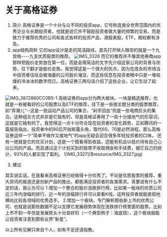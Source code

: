 # 关于高格证券

 1. 简介
  高格证券是一个十分与众不同的投资app，它号称连接全世界范围内的优秀企业与长期投资者，也就是说它并不鼓励投资者做大量的频繁的交易，而是致力于推荐优秀的公司和各式各样的投资产品，港股美股，ETF，期权都有涉及。
2. app结构简析
  它的app设计是走的简洁路线，首先打开映入眼帘的就是一个九宫格----九支优质股票的推荐。
![IMG_3326]($resource/IMG_3326.jpg)
 而它的推荐并不像其他券商app那样把股价走势放在第一位，而是会用简洁的文字先介绍这家公司的背景与优势，往下翻才是股价走势。我觉得这是一个很大的优点，因为在庞杂的市场当中投资者往往会被海量的公司股价淹没，而这些信息在投资者眼中只是一堆枯燥的冷冰冰的数字而已。高格证券三两句话介绍了这些企业，让它生动了起来。
 
![IMG_3872860CC0B5-1]($resource/IMG_3872860CC0B5-1.jpeg)
   高格证券的app分为两大板块，一块是精选推荐，也就是一些被看好的公司股票以及ETF的推荐，往下是一些按主题分类的股票推荐，如“弄潮儿”--这是一些运动产品公司的集合，“剁手回血”则是一些电商巨头的集合。这种组合方式并非是它独有的，但是高格证券用了一些十分接地气的形容词，这就是它独有的了。我觉得这一点十分符合现在投资者的变化趋势，正如腾讯的一篇报告指出，投资者中的90后开始崭露头角，取代60、70是必然进程。那么高格证券这样一个“简单不做作又接地气”的app无疑会迎合很多年轻投资者的口味。
  还有一绝就是它的优买计划，这是一个既看得到收益，还能有机会以低价持有自己心仪公司的产品。而且通过这个计划买到的股票不收取佣金和手续费，据它自己的统计，93%的人都实现了盈利。
![IMG_3327]($resource/IMG_3327.jpg)

3. 建议

  其实说实话，在我看来高格证券已经做得十分优秀了。不论是优质股票的推荐、重大资讯的报道还是创新产品的推出，都能满足投资者的各类需求。真要说有什么不足的话，我认为可以
1.增加一个整合的股价涨跌排行榜，比如某一板块的优质公司近三年内涨幅的排行，近一年的涨幅排行并可以查看K线。这样投资者就能直观地横向比较各领域的优秀选手。
2.增加一个板块，专门解析那些新上市的优秀公司，也就是说那些数据不足以支撑它发展趋势体现在涨跌排行榜里面的股票。比如上市不到一年但是发展势头十分良好的（一个典型例子：海底捞），这个板块就能让投资者注意到那些业界“新星”。

以上所有见解只来自个人，如有不足还请指教。



